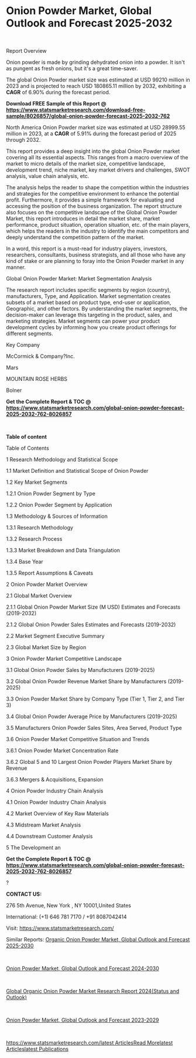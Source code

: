 <h1>Onion Powder Market, Global Outlook and Forecast 2025-2032</h1><br/><p>Report Overview</p>
 
 
 
 <p>Onion powder is made by grinding dehydrated onion into a powder. It isn&#39;t as pungent as fresh onions, but it&#39;s a great time-saver.</p>
 
 
 
 <p>The global Onion Powder market size was estimated at USD 99210 million in 2023 and is projected to reach USD 180865.11 million by 2032, exhibiting a <strong>CAGR</strong> of 6.90% during the forecast period.</p>
 
 
 
 <p><strong>Download FREE Sample of this Report @ <a href="https://www.statsmarketresearch.com/download-free-sample/8026857/global-onion-powder-forecast-2025-2032-762">https://www.statsmarketresearch.com/download-free-sample/8026857/global-onion-powder-forecast-2025-2032-762</a></strong></p>
 
 
 
 <p>North America Onion Powder market size was estimated at USD 28999.55 million in 2023, at a <strong>CAGR</strong> of 5.91% during the forecast period of 2025 through 2032.</p>
 
 
 
 <p>This report provides a deep insight into the global Onion Powder market covering all its essential aspects. This ranges from a macro overview of the market to micro details of the market size, competitive landscape, development trend, niche market, key market drivers and challenges, SWOT analysis, value chain analysis, etc.</p>
 
 
 
 <p>The analysis helps the reader to shape the competition within the industries and strategies for the competitive environment to enhance the potential profit. Furthermore, it provides a simple framework for evaluating and accessing the position of the business organization. The report structure also focuses on the competitive landscape of the Global Onion Powder Market, this report introduces in detail the market share, market performance, product situation, operation situation, etc. of the main players, which helps the readers in the industry to identify the main competitors and deeply understand the competition pattern of the market.</p>
 
 
 
 <p>In a word, this report is a must-read for industry players, investors, researchers, consultants, business strategists, and all those who have any kind of stake or are planning to foray into the Onion Powder market in any manner.</p>
 
 
 
 <p>Global Onion Powder Market: Market Segmentation Analysis</p>
 
 
 
 <p>The research report includes specific segments by region (country), manufacturers, Type, and Application. Market segmentation creates subsets of a market based on product type, end-user or application, Geographic, and other factors. By understanding the market segments, the decision-maker can leverage this targeting in the product, sales, and marketing strategies. Market segments can power your product development cycles by informing how you create product offerings for different segments.</p>
 
 
 
 <p>Key Company</p>
 
 
 
 <p>McCormick & Company?Inc.</p>
 
 
 
 <p>Mars</p>
 
 
 
 <p>MOUNTAIN ROSE HERBS</p>
 
 
 
 <p>Bolner</p>
 
 
 
 <div><b>Get the Complete Report & TOC @ <a href="https://www.statsmarketresearch.com/global-onion-powder-forecast-2025-2032-762-8026857">https://www.statsmarketresearch.com/global-onion-powder-forecast-2025-2032-762-8026857</a></b></div>
 
 
 
 <p><br />
 
 <b>Table of content</b></p>
 
 
 
 <p>Table of Contents<br />
 
 1 Research Methodology and Statistical Scope<br />
 
 1.1 Market Definition and Statistical Scope of Onion Powder<br />
 
 1.2 Key Market Segments<br />
 
 1.2.1 Onion Powder Segment by Type<br />
 
 1.2.2 Onion Powder Segment by Application<br />
 
 1.3 Methodology & Sources of Information<br />
 
 1.3.1 Research Methodology<br />
 
 1.3.2 Research Process<br />
 
 1.3.3 Market Breakdown and Data Triangulation<br />
 
 1.3.4 Base Year<br />
 
 1.3.5 Report Assumptions & Caveats<br />
 
 2 Onion Powder Market Overview<br />
 
 2.1 Global Market Overview<br />
 
 2.1.1 Global Onion Powder Market Size (M USD) Estimates and Forecasts (2019-2032)<br />
 
 2.1.2 Global Onion Powder Sales Estimates and Forecasts (2019-2032)<br />
 
 2.2 Market Segment Executive Summary<br />
 
 2.3 Global Market Size by Region<br />
 
 3 Onion Powder Market Competitive Landscape<br />
 
 3.1 Global Onion Powder Sales by Manufacturers (2019-2025)<br />
 
 3.2 Global Onion Powder Revenue Market Share by Manufacturers (2019-2025)<br />
 
 3.3 Onion Powder Market Share by Company Type (Tier 1, Tier 2, and Tier 3)<br />
 
 3.4 Global Onion Powder Average Price by Manufacturers (2019-2025)<br />
 
 3.5 Manufacturers Onion Powder Sales Sites, Area Served, Product Type<br />
 
 3.6 Onion Powder Market Competitive Situation and Trends<br />
 
 3.6.1 Onion Powder Market Concentration Rate<br />
 
 3.6.2 Global 5 and 10 Largest Onion Powder Players Market Share by Revenue<br />
 
 3.6.3 Mergers & Acquisitions, Expansion<br />
 
 4 Onion Powder Industry Chain Analysis<br />
 
 4.1 Onion Powder Industry Chain Analysis<br />
 
 4.2 Market Overview of Key Raw Materials<br />
 
 4.3 Midstream Market Analysis<br />
 
 4.4 Downstream Customer Analysis<br />
 
 5 The Development an</p>
 
 
 
 <div><b>Get the Complete Report & TOC @ <a href="https://www.statsmarketresearch.com/global-onion-powder-forecast-2025-2032-762-8026857">https://www.statsmarketresearch.com/global-onion-powder-forecast-2025-2032-762-8026857</a></b></div>
 
 
 
 <p>? </p>
 
 
 
 <p><b>CONTACT US:</b><br />
 
 276 5th Avenue, New York , NY 10001,United States<br />
 
 International: (+1) 646 781 7170 / +91 8087042414<br />
 
 Visit: <a href="https://www.statsmarketresearch.com/">https://www.statsmarketresearch.com/</a><br />
 
 Similar Reports: <a href="https://www.statsmarketresearch.com/global-onion-powder-forecast-2025-2032-762-8026857">Organic Onion Powder Market, Global Outlook and Forecast 2025-2030</a><br />
 
 <br />
 
 <a href="https://www.statsmarketresearch.com/global-onion-powder-forecast-2025-2032-762-8026857">Onion Powder Market, Global Outlook and Forecast 2024-2030</a><br />
 
 <br />
 
 <a href="https://www.statsmarketresearch.com/global-onion-powder-forecast-2025-2032-762-8026857">Global Organic Onion Powder Market Research Report 2024(Status and Outlook)</a><br />
 
 <br />
 
 <a href="https://www.statsmarketresearch.com/global-onion-powder-forecast-2025-2032-762-8026857">Onion Powder Market, Global Outlook and Forecast 2023-2029</a><br />
 
 <br />
 
 <a href="https://gyeongbokgung.com">https://www.statsmarketresearch.com/</a><a href="https://hallyeomaritime.com">latest Articles</a><a href="https://jingwansa.com">Read More</a><a href="https://nguoiviet.jp/">latest Articles</a><a href="https://www.intelmarketresearch.com/">latest Publications</a></p>